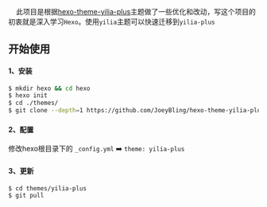 
&#160;&#160;&#160;&#160;此项目是根据[hexo-theme-yilia-plus](https://github.com/JoeyBling/hexo-theme-yilia-plus)主题做了一些优化和改动，写这个项目的初衷就是深入学习`Hexo`。使用`yilia`主题可以快速迁移到`yilia-plus`


## 开始使用

#### 1、安装

```bash
$ mkdir hexo && cd hexo
$ hexo init
$ cd ./themes/
$ git clone --depth=1 https://github.com/JoeyBling/hexo-theme-yilia-plus.git ./yilia-plus
```

#### 2、配置

修改hexo根目录下的 `_config.yml`  ➡️  `theme: yilia-plus`

#### 3、更新

```bash
$ cd themes/yilia-plus
$ git pull
```
